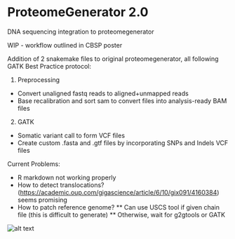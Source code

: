 # ProteomeGenerator 2.0
DNA sequencing integration to proteomegenerator

WIP - workflow outlined in CBSP poster

Addition of 2 snakemake files to original proteomegenerator, all following GATK Best Practice protocol:

1) Preprocessing

* Convert unaligned fastq reads to aligned+unmapped reads
* Base recalibration and sort sam to convert files into analysis-ready BAM files

2) GATK

* Somatic variant call to form VCF files
* Create custom .fasta and .gtf files by incorporating SNPs and Indels VCF files

Current Problems:

* R markdown not working properly
* How to detect translocations? (https://academic.oup.com/gigascience/article/6/10/gix091/4160384) seems promising
* How to patch reference genome? 
** Can use USCS tool if given chain file (this is difficult to generate)
** Otherwise, wait for g2gtools or GATK


![alt text](https://github.com/jtpoirier/proteomegenerator/blob/cr/workflow.png)